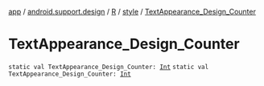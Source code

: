[app](../../../index.md) / [android.support.design](../../index.md) / [R](../index.md) / [style](index.md) / [TextAppearance_Design_Counter](.)

# TextAppearance_Design_Counter

`static val TextAppearance_Design_Counter: `[`Int`](https://kotlinlang.org/api/latest/jvm/stdlib/kotlin/-int/index.html)
`static val TextAppearance_Design_Counter: `[`Int`](https://kotlinlang.org/api/latest/jvm/stdlib/kotlin/-int/index.html)